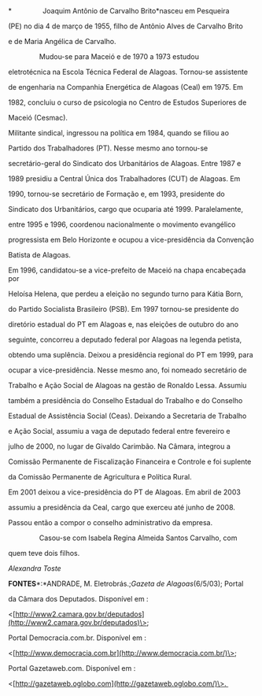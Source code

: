 

 



*                Joaquim Antônio de Carvalho Brito*nasceu em Pesqueira

(PE) no dia 4 de março de 1955, filho de Antônio Alves de Carvalho Brito

e de Maria Angélica de Carvalho.



                Mudou-se para Maceió e de 1970 a 1973 estudou

eletrotécnica na Escola Técnica Federal de Alagoas. Tornou-se assistente

de engenharia na Companhia Energética de Alagoas (Ceal) em 1975. Em

1982, concluiu o curso de psicologia no Centro de Estudos Superiores de

Maceió (Cesmac).



Militante sindical, ingressou na política em 1984, quando se filiou ao

Partido dos Trabalhadores (PT). Nesse mesmo ano tornou-se

secretário-geral do Sindicato dos Urbanitários de Alagoas. Entre 1987 e

1989 presidiu a Central Única dos Trabalhadores (CUT) de Alagoas. Em

1990, tornou-se secretário de Formação e, em 1993, presidente do

Sindicato dos Urbanitários, cargo que ocuparia até 1999. Paralelamente,

entre 1995 e 1996, coordenou nacionalmente o movimento evangélico

progressista em Belo Horizonte e ocupou a vice-presidência da Convenção

Batista de Alagoas.



Em 1996, candidatou-se a vice-prefeito de Maceió na chapa encabeçada por

Heloísa Helena, que perdeu a eleição no segundo turno para Kátia Born,

do Partido Socialista Brasileiro (PSB). Em 1997 tornou-se presidente do

diretório estadual do PT em Alagoas e, nas eleições de outubro do ano

seguinte, concorreu a deputado federal por Alagoas na legenda petista,

obtendo uma suplência. Deixou a presidência regional do PT em 1999, para

ocupar a vice-presidência. Nesse mesmo ano, foi nomeado secretário de

Trabalho e Ação Social de Alagoas na gestão de Ronaldo Lessa. Assumiu

também a presidência do Conselho Estadual do Trabalho e do Conselho

Estadual de Assistência Social (Ceas). Deixando a Secretaria de Trabalho

e Ação Social, assumiu a vaga de deputado federal entre fevereiro e

julho de 2000, no lugar de Givaldo Carimbão. Na Câmara, integrou a

Comissão Permanente de Fiscalização Financeira e Controle e foi suplente

da Comissão Permanente de Agricultura e Política Rural.



Em 2001 deixou a vice-presidência do PT de Alagoas. Em abril de 2003

assumiu a presidência da Ceal, cargo que exerceu até junho de 2008.

Passou então a compor o conselho administrativo da empresa.



                Casou-se com Isabela Regina Almeida Santos Carvalho, com

quem teve dois filhos.



*Alexandra Toste*



**FONTES***:*ANDRADE, M. Eletrobrás.;*Gazeta de Alagoas*(6/5/03); Portal

da Câmara dos Deputados. Disponível em :

\<[http://www2.camara.gov.br/deputados](http://www2.camara.gov.br/deputados)\>;

Portal Democracia.com.br. Disponível em :

\<[http://www.democracia.com.br](http://www.democracia.com.br/)\>;

Portal Gazetaweb.com. Disponível em :

\<[http://gazetaweb.oglobo.com](http://gazetaweb.oglobo.com/)\>. 



 

